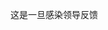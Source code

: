 <!--
 * @Descr
 * @Version: 2.0
 * @Autor: by1773
 * @Date: 2021-02-25 10:50:55
 * @LastEditors: by1773
 * @LastEditTime: 2021-02-25 14:38:12
-->
这是一旦感染领导反馈 
